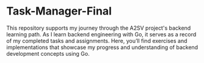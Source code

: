 # Task-Manager-Final

This repository supports my journey through the A2SV project's backend learning path. As I learn backend engineering with Go, it serves as a record of my completed tasks and assignments. Here, you’ll find exercises and implementations that showcase my progress and understanding of backend development concepts using Go.
